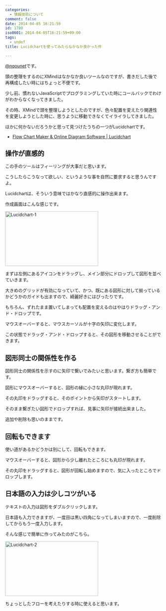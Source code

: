 ```yaml
---
categories:
  - 情報技術について
comment: false
date: 2014-04-05 16:21:59
id: 1780
iso8601: 2014-04-05T16:21:59+09:00
tags:
  - undef
title: Lucidchartを使ってみたらなかなか良かった件

---
```


<p><a href="https://twitter.com/nqounet">@nqounet</a>です。</p>

<p>頭の整理をするのにXMindはなかなか良いツールなのですが、書きだした後で再構成したい時にはちょっと不便です。</p>

<p>少し前、慣れないJavaScriptでプログラミングしていた時にコールバックでわけがわからなくなってきました。</p>

<p>その時、XMindで頭を整理しようとしたのですが、色々配置を変えたり関連性を変更しようとした時に、思うように移動できなくてイライラしてきました。</p>

<p>ほかに何かないだろうかと思って見つけたうちの一つがLucidchartです。</p>

<ul>
<li><a href="https://www.lucidchart.com/">Flow Chart Maker &amp; Online Diagram Software | Lucidchart</a></li>
</ul>



<h2>操作が直感的</h2>

<p>この手のツールはフィーリングが大事だと思います。</p>

<p>こうしたらこうなって欲しい、というような事を自然に要求すると思うんですよ。</p>

<p>Lucidchartは、そういう意味ではかなり直感的に操作出来ます。</p>

<p>作成画面はこんな感じです。</p>

<p><a href="http://www.nishimiyahara.net/wp-content/uploads/2014/04/Lucidchart-1.png"><img src="http://www.nishimiyahara.net/wp-content/uploads/2014/04/Lucidchart-1-300x176.png" alt="Lucidchart-1" width="300" height="176" class="alignnone size-medium wp-image-1783" /></a></p>

<p>まずは左側にあるアイコンをドラッグし、メイン部分にドロップして図形を並べていきます。</p>

<p>大きめのグリッドが有効になっていて、かつ、既にある図形に対して揃っているかどうかのガイドも出ますので、綺麗好きにはぴったりです。</p>

<p>もちろん、ずれたまま置いてしまっても配置を変えるのはやはりドラッグ・アンド・ドロップです。</p>

<p>マウスオーバーすると、マウスカーソルが十字の矢印に変化します。</p>

<p>この状態でドラッグ・アンド・ドロップすると、その図形を移動させることができます。</p>

<h2>図形同士の関係性を作る</h2>

<p>図形同士の関係性を示すのに矢印で繋いでみたいと思います。繋ぎ方も簡単です。</p>

<p>図形にマウスオーバーすると、図形の縁に小さな丸印が現れます。</p>

<p>その丸印をドラッグすると、そのポイントから矢印がスタートします。</p>

<p>そのまま繋ぎたい図形でドロップすれば、見事に矢印が接続出来ました。</p>

<p>追加や削除も思いのままです。</p>

<h2>回転もできます</h2>

<p>使い道があるかどうかは別にして、回転もできます。</p>

<p>マウスオーバーすると、図形から少し離れたところにも丸印が現れます。</p>

<p>その丸印をドラッグすると、図形が回転し始めますので、気に入ったところでドロップします。</p>

<h2>日本語の入力は少しコツがいる</h2>

<p>テキストの入力は図形をダブルクリックします。</p>

<p>日本語も入力できますが、一度目は黒い四角になってしまいますので、一度削除してからもう一度入力します。</p>

<p>そんな感じで簡単に作ってみたのがこちら。</p>

<p><a href="http://www.nishimiyahara.net/wp-content/uploads/2014/04/Lucidchart-2.png"><img src="http://www.nishimiyahara.net/wp-content/uploads/2014/04/Lucidchart-2-300x176.png" alt="Lucidchart-2" width="300" height="176" class="alignnone size-medium wp-image-1784" /></a></p>

<p>ちょっとしたフローを考えたりする時に使えると思います。</p>
    	